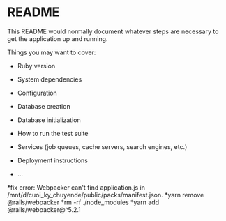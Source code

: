 # README

This README would normally document whatever steps are necessary to get the
application up and running.

Things you may want to cover:

* Ruby version

* System dependencies

* Configuration

* Database creation

* Database initialization

* How to run the test suite

* Services (job queues, cache servers, search engines, etc.)

* Deployment instructions

* ...

*fix error: Webpacker can't find application.js in /mnt/d/cuoi_ky_chuyende/public/packs/manifest.json. 
*yarn remove @rails/webpacker
*rm -rf ./node_modules
*yarn add @rails/webpacker@^5.2.1
